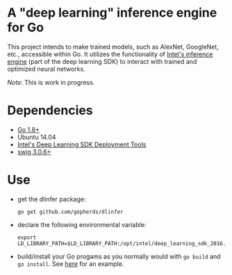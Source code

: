 # A "deep learning" inference engine for Go

This project intends to make trained models, such as AlexNet, GoogleNet, etc., accessible within Go.  It utilizes the functionality of [Intel's inference engine](https://software.intel.com/en-us/deep-learning-sdk) (part of the deep learning SDK) to interact with trained and optimized neural networks. 

_Note_: This is work in progress.

# Dependencies

- [Go 1.8+](https://golang.org/)
- Ubuntu 14.04
- [Intel's Deep Learning SDK Deployment Tools](https://software.intel.com/en-us/deep-learning-sdk)
- [swig 3.0.6+](http://www.swig.org/)

# Use

- get the dlinfer package:

    ```
    go get github.com/gopherds/dlinfer
    ```

- declare the following environmental variable:

    ```
    export LD_LIBRARY_PATH=$LD_LIBRARY_PATH:/opt/intel/deep_learning_sdk_2016.1.0.861/deployment_tools/inference_engine/bin/intel64/lib:/opt/intel/deep_learning_sdk_2016.1.0.861/deployment_tools/inference_engine/lib/intel64
    ```

- build/install your Go progams as you normally would with `go build` and `go install`.  See [here](examples/basic_classification/main.go) for an example.
